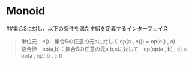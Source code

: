 # Monoid
##集合Sに対し、以下の条件を満たす組を定義するインターフェイス
> 単位元　e()：集合Sの任意の元aに対して op(a , e()) = op(e() , a) <br>
> 結合律　op(a,b)：集合Sの任意の元a,b,cに対して　op(op(a , b) , c) = op(a , op( b , c ))
